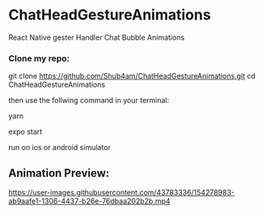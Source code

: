 # ChatHeadGestureAnimations
React Native gester Handler Chat Bubble Animations

 
### Clone my repo:
git clone https://github.com/Shub4am/ChatHeadGestureAnimations.git
cd ChatHeadGestureAnimations

then use the follwing command in your terminal:

yarn

expo start

run on ios or android simulator


## Animation Preview:

https://user-images.githubusercontent.com/43783336/154278983-ab9aafe1-1306-4437-b26e-76dbaa202b2b.mp4

